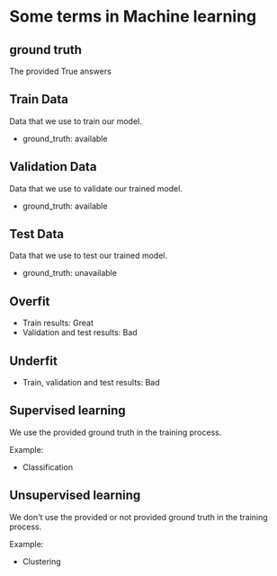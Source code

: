 # Some terms in Machine learning

## ground truth

The provided True answers

## Train Data

Data that we use to train our model.

* ground_truth: available

## Validation Data

Data that we use to validate our trained model.

* ground_truth: available

## Test Data

Data that we use to test our trained model.

* ground_truth: unavailable

## Overfit

* Train results: Great
* Validation and test results: Bad

## Underfit

* Train, validation and test results: Bad

## Supervised learning

We use the provided ground truth in the training process.

Example:

* Classification

## Unsupervised learning

We don't use the provided or not provided ground truth in the training process.

Example:

* Clustering
